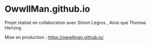 # OwwllMan.github.io

Projet réalisé en collaboration avec  Simon Legros  , Ainsi que  Thomas Hertzog

Mise en production : https://owwllman.github.io/
